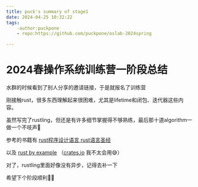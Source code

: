 ```yaml
---
title: puck's summary of stage1
date: 2024-04-25 10:32:22
tags:
    -author:puckpone
    - repo:https://github.com/puckpone/oslab-2024spring

---
```


# 2024春操作系统训练营一阶段总结

水群的时候看到了别人分享的邀请链接，于是就报名了训练营

刚接触rust，很多东西理解起来很困难，尤其是lifetime和闭包、迭代器这些内容。

虽然写完了rustling，但还是有许多细节掌握得不够熟练，最后那十道algorithm一做一个不吱声🤡

参考的书籍有 [rust程序设计语言 ](https://kaisery.github.io/trpl-zh-cn/title-page.html) [rust语言圣经](https://course.rs/about-book.html)

以及 [rust by example](https://doc.rust-lang.org/rust-by-example/)   （[crates.io](https://crates.io/) 我不太会用😅）

对了，rustling里面好像没有异步，记得去补一下

希望下个阶段顺利🦀🦀
